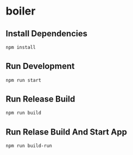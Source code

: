 # boiler

## Install Dependencies

```bash
npm install
```

## Run Development

```bash
npm run start
```

## Run Release Build

```bash
npm run build
```

## Run Relase Build And Start App

```bash
npm run build-run
```


